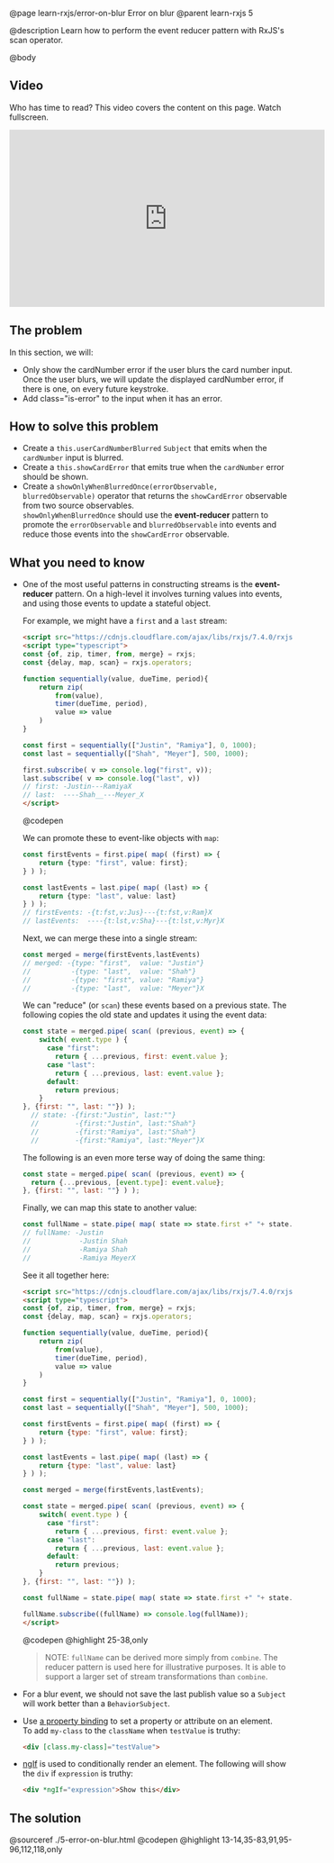 @page learn-rxjs/error-on-blur Error on blur
@parent learn-rxjs 5

@description Learn how to perform the event reducer pattern with RxJS's scan operator.

@body

## Video

Who has time to read? This video covers the content on this page. Watch fullscreen.

<iframe width="560" height="315" src="https://www.youtube.com/embed/3cM-IaOO048" frameborder="0" allow="accelerometer; autoplay; encrypted-media; gyroscope; picture-in-picture" allowfullscreen></iframe>

## The problem

In this section, we will:

- Only show the cardNumber error if the user blurs the card number input. Once the user blurs,
  we will update the displayed cardNumber error, if there is one, on every future keystroke.
- Add class="is-error" to the input when it has an error.

## How to solve this problem

- Create a `this.userCardNumberBlurred` `Subject` that emits when the `cardNumber` input is blurred.
- Create a `this.showCardError` that emits true when the `cardNumber` error should be shown.
- Create a `showOnlyWhenBlurredOnce(errorObservable, blurredObservable)` operator that returns
  the `showCardError` observable from two source observables.  
  `showOnlyWhenBlurredOnce` should use the __event-reducer__ pattern to
  promote the `errorObservable` and `blurredObservable` into events and
  reduce those events into the `showCardError` observable.



## What you need to know

- One of the most useful patterns in constructing streams is the __event-reducer__
  pattern. On a high-level it involves turning values into events, and using those
  events to update a stateful object.

  For example, we might have a `first` and a `last` stream:

  ```html
  <script src="https://cdnjs.cloudflare.com/ajax/libs/rxjs/7.4.0/rxjs.umd.min.js"></script>
  <script type="typescript">
  const {of, zip, timer, from, merge} = rxjs;
  const {delay, map, scan} = rxjs.operators;

  function sequentially(value, dueTime, period){
      return zip(
          from(value),
          timer(dueTime, period),
          value => value
      )
  }

  const first = sequentially(["Justin", "Ramiya"], 0, 1000);
  const last = sequentially(["Shah", "Meyer"], 500, 1000);

  first.subscribe( v => console.log("first", v));
  last.subscribe( v => console.log("last", v))
  // first: -Justin---RamiyaX
  // last:  ----Shah__---Meyer_X
  </script>
  ```
  @codepen

  We can promote these to event-like objects with `map`:

  ```typescript
  const firstEvents = first.pipe( map( (first) => {
      return {type: "first", value: first};
  } ) );

  const lastEvents = last.pipe( map( (last) => {
      return {type: "last", value: last}
  } ) );
  // firstEvents: -{t:fst,v:Jus}---{t:fst,v:Ram}X
  // lastEvents:  ----{t:lst,v:Sha}---{t:lst,v:Myr}X
  ```

  Next, we can merge these into a single stream:

  ```js
  const merged = merge(firstEvents,lastEvents)
  // merged: -{type: "first",  value: "Justin"}
  //          -{type: "last",  value: "Shah"}
  //          -{type: "first", value: "Ramiya"}
  //          -{type: "last",  value: "Meyer"}X
  ```

  We can "reduce" (or `scan`) these events based on a previous
  state. The following copies the old state and updates it using the event
  data:

  ```js
  const state = merged.pipe( scan( (previous, event) => {
      switch( event.type ) {
        case "first":
          return { ...previous, first: event.value };
        case "last":
          return { ...previous, last: event.value };
        default:
          return previous;
      }
  }, {first: "", last: ""}) );
    // state: -{first:"Justin", last:""}
    //         -{first:"Justin", last:"Shah"}
    //         -{first:"Ramiya", last:"Shah"}
    //         -{first:"Ramiya", last:"Meyer"}X
  ```

  The following is an even more terse way of doing the same thing:

  ```js
  const state = merged.pipe( scan( (previous, event) => {
    return {...previous, [event.type]: event.value};
  }, {first: "", last: ""} ) );

  ```

  Finally, we can map this state to another value:

  ```js
  const fullName = state.pipe( map( state => state.first +" "+ state.last ) );
  // fullName: -Justin
  //            -Justin Shah
  //            -Ramiya Shah
  //            -Ramiya MeyerX
  ```

  See it all together here:

  ```html
  <script src="https://cdnjs.cloudflare.com/ajax/libs/rxjs/7.4.0/rxjs.umd.min.js"></script>
  <script type="typescript">
  const {of, zip, timer, from, merge} = rxjs;
  const {delay, map, scan} = rxjs.operators;

  function sequentially(value, dueTime, period){
      return zip(
          from(value),
          timer(dueTime, period),
          value => value
      )
  }

  const first = sequentially(["Justin", "Ramiya"], 0, 1000);
  const last = sequentially(["Shah", "Meyer"], 500, 1000);

  const firstEvents = first.pipe( map( (first) => {
      return {type: "first", value: first};
  } ) );

  const lastEvents = last.pipe( map( (last) => {
      return {type: "last", value: last}
  } ) );

  const merged = merge(firstEvents,lastEvents);

  const state = merged.pipe( scan( (previous, event) => {
      switch( event.type ) {
        case "first":
          return { ...previous, first: event.value };
        case "last":
          return { ...previous, last: event.value };
        default:
          return previous;
      }
  }, {first: "", last: ""}) );

  const fullName = state.pipe( map( state => state.first +" "+ state.last ) );

  fullName.subscribe((fullName) => console.log(fullName));
  </script>
  ```
  @codepen
  @highlight 25-38,only

  > NOTE: `fullName` can be derived more simply from `combine`. The reducer
  > pattern is used here for illustrative purposes. It is able to support a larger
  > set of stream transformations than `combine`.

- For a blur event, we should not save the last publish value
  so a `Subject` will work  better than a `BehaviorSubject`.
- Use [a property binding](https://angular.io/guide/template-syntax#property-binding--property-) to set a property or attribute on an element.  
  To add `my-class` to the `className` when `testValue` is truthy:

  ```html
  <div [class.my-class]="testValue">
  ```
- [ngIf](https://angular.io/api/common/NgIf) is used to conditionally render
  an element. The following will show the `div` if `expression` is truthy:
  ```html
  <div *ngIf="expression">Show this</div>
  ```

## The solution

@sourceref ./5-error-on-blur.html
@codepen
@highlight 13-14,35-83,91,95-96,112,118,only
